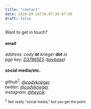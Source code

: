 ```yaml
---
title: "contact"
date: 2020-09-26T16:07:38-07:00
draft: false
---
```


Want to get in touch?

#### email

<address>
    <span class="label">address:</span> cody <strong>at</strong> krieger <strong>dot</strong> io<br />
    <span class="label">pgp key:</span> <a href="/pgp-key.txt" title="2C41 BDAB 1CCA 6C19 E9AA EA2B 7BB7 8ABD D378 65E5">D37865E5</a>
    (<a href="https://keybase.io/cjk">keybase</a>)
</address>

#### social media/etc.

<address>
    <span class="label">github<sup>1</sup>:</span> <a href="https://github.com/codykrieger">@codykrieger</a><br />
    <span class="label">twitter:</span> <a href="https://twitter.com/codykrieger">@codykrieger</a><br />
    <span class="label">instagram:</span> <a href="https://www.instagram.com/heycjk/">@heycjk</a>
</address>

<small class="deemphasized"><sup>1:</sup> Not really "social media," but you get the point.</small>
